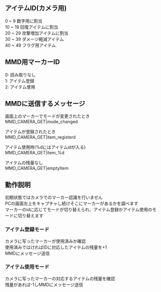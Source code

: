 ## アイテムID(カメラ用)
0 ~ 9 数字用に割当  
10 ~ 19 回復アイテムに割当  
20 ~ 29 攻撃増加アイテムに割当  
30 ~ 39 ダメージ軽減アイテム  
40 ~ 49 フラグ用アイテム  

## MMD用マーカーID
0: 読み取りなし  
1: アイテム登録  
2: アイテム使用  

## MMDに送信するメッセージ
画面上のマーカーでモードが変更されたとき  
MMD_CAMERA_GET|mode_changed  

アイテムが登録されたとき  
MMD_CAMERA_GET|item_registerd  

アイテム使用時(%dにはアイテムidが入る)  
MMD_CAMERA_GET|item_%d  
 
アイテムの残量なし  
MMD_CAMERA_GET|emptyItem 

## 動作説明
初期状態ではカメラでのマーカー認識を行いません  
PCの画面左上をキャプチャし続けそこにマーカーがあるかを調べます  
マーカーのidに応じてモードが切り替えられ、アイテム登録かアイテム使用のモードに切り替えます  

### アイテム登録モード
カメラに写ったマーカーが使用済みか確認  
使用済みではければIDに対応したアイテムの残量を+1  
MMDにメッセージ送信  

### アイテム使用モード  
カメラに写ったマーカーの対応するアイテムの残量を確認  
残量があれば-1しMMDにメッセージ送信  
